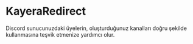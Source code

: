 # KayeraRedirect
Discord sunucunuzdaki üyelerin, oluşturduğunuz kanalları doğru şekilde kullanmasına teşvik etmenize yardımcı olur.
